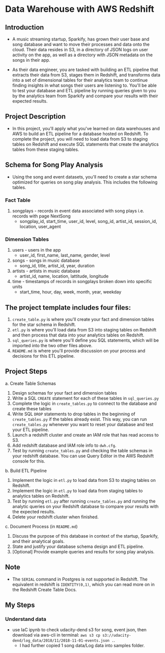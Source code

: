 # Data Warehouse with AWS Redshift

## Introduction
* A music streaming startup, Sparkify, has grown their user base and song database and want to move their processes and data onto the cloud. Their data resides in S3, in a directory of JSON logs on user activity on the app, as well as a directory with JSON metadata on the songs in their app.

* As their data engineer, you are tasked with building an ETL pipeline that extracts their data from S3, stages them in Redshift, and transforms data into a set of dimensional tables for their analytics team to continue finding insights in what songs their users are listening to. You'll be able to test your database and ETL pipeline by running queries given to you by the analytics team from Sparkify and compare your results with their expected results.

## Project Description
* In this project, you'll apply what you've learned on data warehouses and AWS to build an ETL pipeline for a database hosted on Redshift. To complete the project, you will need to load data from S3 to staging tables on Redshift and execute SQL statements that create the analytics tables from these staging tables.

## Schema for Song Play Analysis
* Using the song and event datasets, you'll need to create a star schema optimized for queries on song play analysis. This includes the following tables.

### Fact Table
1. songplays - records in event data associated with song plays i.e. records with page NextSong
    * songplay_id, start_time, user_id, level, song_id, artist_id, session_id, location, user_agent

### Dimension Tables
1. users - users in the app
    * user_id, first_name, last_name, gender, level
2. songs - songs in music database
    * song_id, title, artist_id, year, duration
3. artists - artists in music database
    * artist_id, name, location, lattitude, longitude
4. time - timestamps of records in songplays broken down into specific units
    * start_time, hour, day, week, month, year, weekday

## The project template includes four files:
1. `create_table.py` is where you'll create your fact and dimension tables for the star schema in Redshift.
2. `etl.py` is where you'll load data from S3 into staging tables on Redshift and then process that data into your analytics tables on Redshift.
3. `sql_queries.py` is where you'll define you SQL statements, which will be imported into the two other files above.
4. `README.md` is where you'll provide discussion on your process and decisions for this ETL pipeline.

## Project Steps
a. Create Table Schemas
1. Design schemas for your fact and dimension tables
2. Write a SQL `CREATE` statement for each of these tables in `sql_queries.py`
3. Complete the logic in `create_tables.py` to connect to the database and create these tables
4. Write SQL `DROP` statements to drop tables in the beginning of `create_tables.py` if the tables already exist. This way, you can run `create_tables.py` whenever you want to reset your database and test your ETL pipeline.
5. Launch a redshift cluster and create an IAM role that has read access to S3.
6. Add redshift database and IAM role info to `dwh.cfg`.
7. Test by running `create_tables.py` and checking the table schemas in your redshift database. You can use Query Editor in the AWS Redshift console for this.

b. Build ETL Pipeline
1. Implement the logic in `etl.py` to load data from S3 to staging tables on Redshift.
2. Implement the logic in `etl.py` to load data from staging tables to analytics tables on Redshift.
3. Test by running `etl.py` after running `create_tables.py` and running the analytic queries on your Redshift database to compare your results with the expected results.
4. Delete your redshift cluster when finished.

c. Document Process (in `README.md`)
1. Discuss the purpose of this database in context of the startup, Sparkify, and their analytical goals.
2. State and justify your database schema design and ETL pipeline.
3. [Optional] Provide example queries and results for song play analysis.

## Note
* The `SERIAL` command in Postgres is not supported in Redshift. The equivalent in redshift is `IDENTITY(0,1)`, which you can read more on in the Redshift Create Table Docs.

## My Steps
### Understand data
* use IaC ipynb to check udacity-dend s3 for song, event json, then download via aws-cli in terminal: `aws s3 cp s3://udacity-dend/log_data/2018/11/2018-11-01-events.json .`.
    * I had further copied 1 song data/Log data into samples folder.